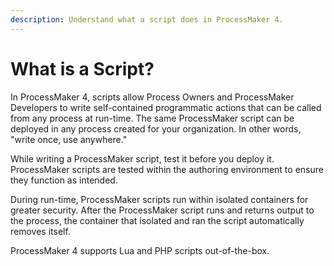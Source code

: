 ```yaml
---
description: Understand what a script does in ProcessMaker 4.
---
```


# What is a Script?

In ProcessMaker 4, scripts allow Process Owners and ProcessMaker Developers to write self-contained programmatic actions that can be called from any process at run-time. The same ProcessMaker script can be deployed in any process created for your organization. In other words, "write once, use anywhere."

While writing a ProcessMaker script, test it before you deploy it. ProcessMaker scripts are tested within the authoring environment to ensure they function as intended.

During run-time, ProcessMaker scripts run within isolated containers for greater security. After the ProcessMaker script runs and returns output to the process, the container that isolated and ran the script automatically removes itself.

ProcessMaker 4 supports Lua and PHP scripts out-of-the-box.

